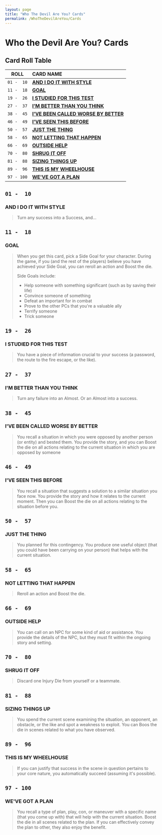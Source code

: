 ```yaml
---
layout: page
title: "Who The Devil Are You? Cards"
permalink: /WhoTheDevilAreYou/Cards
---
```


# Who the Devil Are You? Cards


## Card Roll Table

|  **ROLL**  |            **CARD NAME**                                                                                                    |
| ---------  | :-------------------------------------------------------------------------------------------------------------------------  |  
| `01 -  10` | **[AND I DO IT WITH STYLE](https://nicolii.github.io/WhoTheDevilAreYou/Cards#and-i-do-it-with-style)**                      |  
| `11 -  18` | **[GOAL](https://nicolii.github.io/WhoTheDevilAreYou/Cards#goal)**                                                          |
| `19 -  26` | **[I STUDIED FOR THIS TEST](https://nicolii.github.io/WhoTheDevilAreYou/Cards#i-studied-for-this-test)**                    |
| `27 -  37` | **[I'M BETTER THAN YOU THINK](https://nicolii.github.io/WhoTheDevilAreYou/Cards#im-better-than-you-think)**                 |
| `38 -  45` | **[I'VE BEEN CALLED WORSE BY BETTER](https://nicolii.github.io/WhoTheDevilAreYou/Cards#ive-been-called-worse-by-better)**   |
| `46 -  49` | **[I'VE SEEN THIS BEFORE](https://nicolii.github.io/WhoTheDevilAreYou/Cards#ive-seen-this-before)**                         |
| `50 -  57` | **[JUST THE THING]()**                     |
| `58 -  65` | **[NOT LETTING THAT HAPPEN]()**            |
| `66 -  69` | **[OUTSIDE HELP]()**                       |
| `70 -  80` | **[SHRUG IT OFF]()**                       |
| `81 -  88` | **[SIZING THINGS UP]()**                   |
| `89 -  96` | **[THIS IS MY WHEELHOUSE]()**              |
| `97 - 100` | **[WE'VE GOT A PLAN]()**                   |


## `01 -  10`  
### **AND I DO IT WITH STYLE**

> Turn any success into a Success, and...


## `11 -  18`  
### **GOAL**

> When you get this card, pick a Side Goal for your character. During the game, if you (and the rest of the players) believe you have achieved your Side Goal, you can reroll an action and Boost the die.
> 
> Side Goals include:
> 
> - Help someone with something significant (such as by saving their life)
> - Convince someone of something
> - Defeat an important for in combat
> - Prove to the other PCs that you're a valuable ally
> - Terrify someone
> - Trick someone


## `19 -  26`  
### **I STUDIED FOR THIS TEST**

> You have a piece of information crucial to your success (a password, the route to the fire escape, or the like).


## `27 -  37`  
### **I'M BETTER THAN YOU THINK**

> Turn any failure into an Almost. Or an Almost into a success.


## `38 -  45`  
### **I'VE BEEN CALLED WORSE BY BETTER**

> You recall a situation in which you were opposed by another person (or entity) and bested them. You provide the story, and you can Boost the die on all actions relating to the current situation in which you are opposed by someone


## `46 -  49`  
### **I'VE SEEN THIS BEFORE**

> You recall a situation that suggests a solution to a similar situation you face now. You provide the story and how it relates to the current moment. Then you can Boost the die on all actions relating to the situation before you.

## `50 -  57`
### **JUST THE THING**

> You planned for this contingency. You produce one useful object (that you could have been carrying on your person) that helps with the current situation.


## `58 -  65`
### **NOT LETTING THAT HAPPEN**

> Reroll an action and Boost the die.


## `66 -  69`
### **OUTSIDE HELP**

> You can call on an NPC for some kind of aid or assistance. You provide the details of the NPC, but they must fit within the ongoing story and setting.


## `70 -  80`
### **SHRUG IT OFF**

> Discard one Injury Die from yourself or a teammate.


## `81 -  88`
### **SIZING THINGS UP**

> You spend the current scene examining the situation, an opponent, an obstacle, or the like and spot a weakness to exploit. You can Boos the die in scenes related to what you have observed.


## `89 -  96`
### **THIS IS MY WHEELHOUSE**

> If you can justify that success in the scene in question pertains to your core nature, you automatically succeed (assuming it's possible).


## `97 - 100`
### **WE'VE GOT A PLAN**

> You recall a type of plan, play, con, or maneuver with a specific name (that you come up with) that will help with the current situation. Boost the die in all scenes related to the plan. If you can effectively convey the plan to other, they also enjoy the benefit.